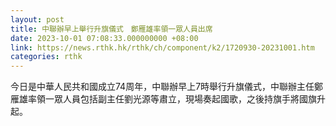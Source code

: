 ```yaml
---
layout: post
title: 中聯辦早上舉行升旗儀式　鄭雁雄率領一眾人員出席
date: 2023-10-01 07:08:33.000000000 +08:00
link: https://news.rthk.hk/rthk/ch/component/k2/1720930-20231001.htm
categories: rthk
---
```


今日是中華人民共和國成立74周年，中聯辦早上7時舉行升旗儀式，中聯辦主任鄭雁雄率領一眾人員包括副主任劉光源等肅立，現場奏起國歌，之後持旗手將國旗升起。
